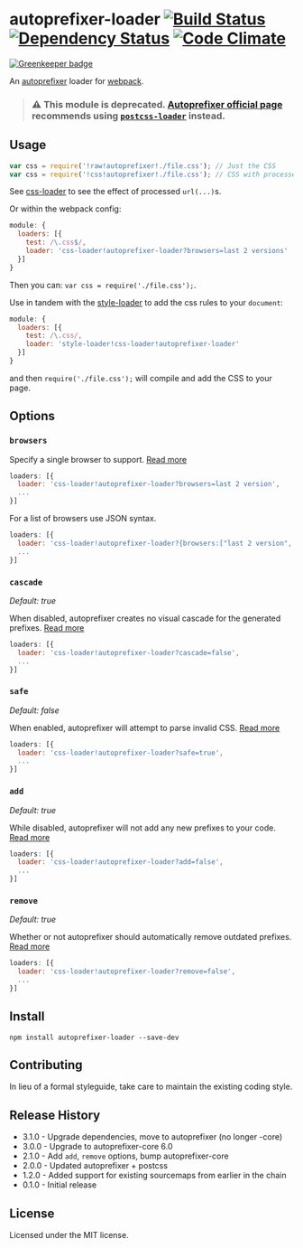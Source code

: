 # autoprefixer-loader [![Build Status](https://travis-ci.org/passy/autoprefixer-loader.svg?branch=master)](https://travis-ci.org/passy/autoprefixer-loader) [![Dependency Status](https://gemnasium.com/passy/autoprefixer-loader.png)](https://gemnasium.com/passy/autoprefixer-loader) [![Code Climate](https://codeclimate.com/github/passy/autoprefixer-loader.png)](https://codeclimate.com/github/passy/autoprefixer-loader)

[![Greenkeeper badge](https://badges.greenkeeper.io/passy/autoprefixer-loader.svg)](https://greenkeeper.io/)

An [autoprefixer](https://github.com/ai/autoprefixer) loader for [webpack](https://github.com/webpack/webpack).

> ### :warning: This module is deprecated. [Autoprefixer official page](https://github.com/postcss/autoprefixer#webpack) recommends using [`postcss-loader`](https://github.com/postcss/postcss-loader) instead.

## Usage

```js
var css = require('!raw!autoprefixer!./file.css'); // Just the CSS
var css = require('!css!autoprefixer!./file.css'); // CSS with processed url(...)s
```

See [css-loader](https://github.com/webpack/css-loader) to see the effect of processed `url(...)`s.

Or within the webpack config:

```js
module: {
  loaders: [{
    test: /\.css$/,
    loader: 'css-loader!autoprefixer-loader?browsers=last 2 versions'
  }]
}
```

Then you can: `var css = require('./file.css');`.

Use in tandem with the [style-loader](https://github.com/webpack/style-loader) to add the css rules to your `document`:

```js
module: {
  loaders: [{
    test: /\.css/,
    loader: 'style-loader!css-loader!autoprefixer-loader'
  }]
}
```

and then `require('./file.css');` will compile and add the CSS to your page.

## Options

### `browsers`

Specify a single browser to support. [Read
  more](https://github.com/postcss/autoprefixer#browsers)

```js
loaders: [{
  loader: 'css-loader!autoprefixer-loader?browsers=last 2 version',
  ...
}]
```

For a list of browsers use JSON syntax.
```js
loaders: [{
  loader: 'css-loader!autoprefixer-loader?{browsers:["last 2 version", "Firefox 15"]}',
  ...
}]
```

### `cascade`

*Default: true*

When disabled, autoprefixer creates no visual cascade for the generated
prefixes.
[Read more](https://github.com/postcss/autoprefixer#visual-cascade)

```js
loaders: [{
  loader: 'css-loader!autoprefixer-loader?cascade=false',
  ...
}]
```

### `safe`

*Default: false*

When enabled, autoprefixer will attempt to parse invalid CSS. [Read
more](https://github.com/postcss/autoprefixer-core#safe-mode)

```js
loaders: [{
  loader: 'css-loader!autoprefixer-loader?safe=true',
  ...
}]
```

### `add`

*Default: true*

While disabled, autoprefixer will not add any new prefixes to your code. [Read
more](https://github.com/postcss/autoprefixer#usage)

```js
loaders: [{
  loader: 'css-loader!autoprefixer-loader?add=false',
  ...
}]
```

### `remove`

*Default: true*

Whether or not autoprefixer should automatically remove outdated prefixes. [Read
more](https://github.com/postcss/autoprefixer#usage)

```js
loaders: [{
  loader: 'css-loader!autoprefixer-loader?remove=false',
  ...
}]
```

## Install

`npm install autoprefixer-loader --save-dev`

## Contributing
In lieu of a formal styleguide, take care to maintain the existing coding style.

## Release History
* 3.1.0 - Upgrade dependencies, move to autoprefixer (no longer -core)
* 3.0.0 - Upgrade to autoprefixer-core 6.0
* 2.1.0 - Add `add`, `remove` options, bump autoprefixer-core
* 2.0.0 - Updated autoprefixer + postcss
* 1.2.0 - Added support for existing sourcemaps from earlier in the chain
* 0.1.0 - Initial release

## License
Licensed under the MIT license.
